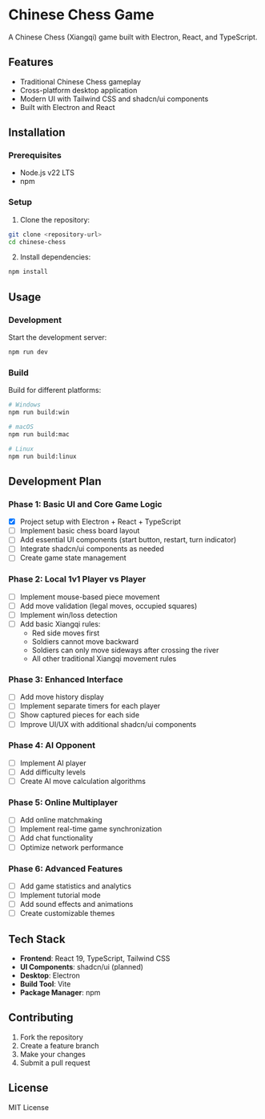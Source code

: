 # Chinese Chess Game

A Chinese Chess (Xiangqi) game built with Electron, React, and TypeScript.

## Features

- Traditional Chinese Chess gameplay
- Cross-platform desktop application
- Modern UI with Tailwind CSS and shadcn/ui components
- Built with Electron and React

## Installation

### Prerequisites

- Node.js v22 LTS
- npm

### Setup

1. Clone the repository:

```bash
git clone <repository-url>
cd chinese-chess
```

2. Install dependencies:

```bash
npm install
```

## Usage

### Development

Start the development server:

```bash
npm run dev
```

### Build

Build for different platforms:

```bash
# Windows
npm run build:win

# macOS
npm run build:mac

# Linux
npm run build:linux
```

## Development Plan

### Phase 1: Basic UI and Core Game Logic

- [x] Project setup with Electron + React + TypeScript
- [ ] Implement basic chess board layout
- [ ] Add essential UI components (start button, restart, turn indicator)
- [ ] Integrate shadcn/ui components as needed
- [ ] Create game state management

### Phase 2: Local 1v1 Player vs Player

- [ ] Implement mouse-based piece movement
- [ ] Add move validation (legal moves, occupied squares)
- [ ] Implement win/loss detection
- [ ] Add basic Xiangqi rules:
  - Red side moves first
  - Soldiers cannot move backward
  - Soldiers can only move sideways after crossing the river
  - All other traditional Xiangqi movement rules

### Phase 3: Enhanced Interface

- [ ] Add move history display
- [ ] Implement separate timers for each player
- [ ] Show captured pieces for each side
- [ ] Improve UI/UX with additional shadcn/ui components

### Phase 4: AI Opponent

- [ ] Implement AI player
- [ ] Add difficulty levels
- [ ] Create AI move calculation algorithms

### Phase 5: Online Multiplayer

- [ ] Add online matchmaking
- [ ] Implement real-time game synchronization
- [ ] Add chat functionality
- [ ] Optimize network performance

### Phase 6: Advanced Features

- [ ] Add game statistics and analytics
- [ ] Implement tutorial mode
- [ ] Add sound effects and animations
- [ ] Create customizable themes

## Tech Stack

- **Frontend**: React 19, TypeScript, Tailwind CSS
- **UI Components**: shadcn/ui (planned)
- **Desktop**: Electron
- **Build Tool**: Vite
- **Package Manager**: npm

## Contributing

1. Fork the repository
2. Create a feature branch
3. Make your changes
4. Submit a pull request

## License

MIT License
